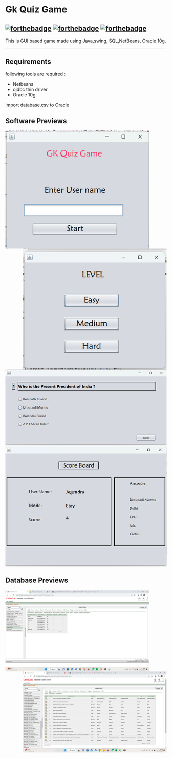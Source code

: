 # Gk Quiz Game

[![forthebadge](https://forthebadge.com/images/badges/made-with-java.svg)](https://forthebadge.com)
[![forthebadge](https://forthebadge.com/images/badges/built-by-developers.svg)](https://forthebadge.com)
[![forthebadge](https://forthebadge.com/images/badges/open-source.svg)](https://forthebadge.com)
----
This is GUI based game made using Java,swing, SQL,NetBeans, Oracle 10g. 


----
## Requirements
following tools are required :

* Netbeans
* ojdbc thin driver
* Oracle 10g

import database.csv to Oracle


## Software Previews

<img src="images/1.png " align = "left" width = 450> 
<img src="images/2.png" align = "right" width = 450> 
<img src="images/3.png"> 
<img src="images/4.png"> 

## Database Previews
<p>
<img src="images/6.png " align = "left" width = 450> 
<img src="images/5.png" align = "right" width = 450> 
</p>




